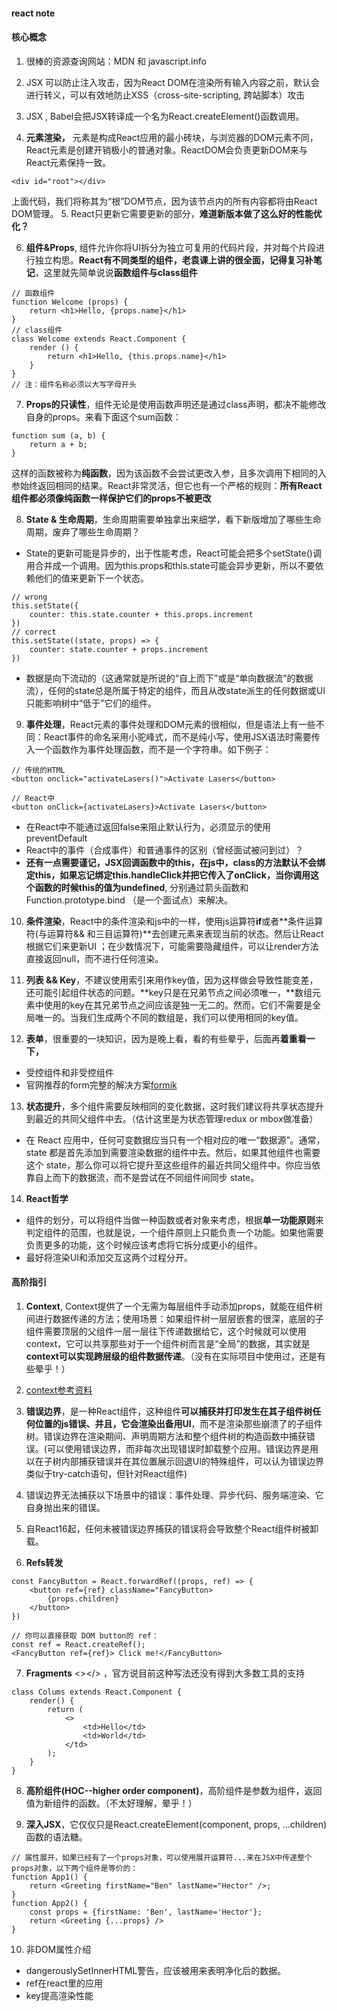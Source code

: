 #### react note
#### 核心概念
1. 很棒的资源查询网站：MDN 和 javascript.info

2. JSX 可以防止注入攻击，因为React DOM在渲染所有输入内容之前，默认会进行转义，可以有效地防止XSS（cross-site-scripting, 跨站脚本）攻击
3. JSX , Babel会把JSX转译成一个名为React.createElement()函数调用。

4. **元素渲染，** 元素是构成React应用的最小砖块，与浏览器的DOM元素不同，React元素是创建开销极小的普通对象。ReactDOM会负责更新DOM来与React元素保持一致。
```
<div id="root"></div>
```
上面代码，我们将称其为“根”DOM节点，因为该节点内的所有内容都将由React DOM管理。
5. React只更新它需要更新的部分，**难道新版本做了这么好的性能优化？**

6. **组件&Props**, 组件允许你将UI拆分为独立可复用的代码片段，并对每个片段进行独立构思。**React有不同类型的组件，老袁课上讲的很全面，记得复习补笔记**，这里就先简单说说**函数组件与class组件**
```
// 函数组件
function Welcome (props) {
    return <h1>Hello, {props.name}</h1>
}
// class组件
class Welcome extends React.Component {
    render () {
        return <h1>Hello, {this.props.name}</h1>
    }
}
// 注：组件名称必须以大写字母开头
```
7. **Props的只读性**，组件无论是使用函数声明还是通过class声明，都决不能修改自身的props。来看下面这个sum函数：
```
function sum (a, b) {
    return a + b;
}
```
这样的函数被称为**纯函数**，因为该函数不会尝试更改入参，且多次调用下相同的入参始终返回相同的结果。React非常灵活，但它也有一个严格的规则：**所有React组件都必须像纯函数一样保护它们的props不被更改**

8. **State & 生命周期**，生命周期需要单独拿出来细学，看下新版增加了哪些生命周期，废弃了哪些生命周期？
* State的更新可能是异步的，出于性能考虑，React可能会把多个setState()调用合并成一个调用。因为this.props和this.state可能会异步更新，所以不要依赖他们的值来更新下一个状态。
```
// wrong
this.setState({
    counter: this.state.counter + this.props.increment
})
// correct
this.setState((state, props) => {
    counter: state.counter + props.increment
})
```
* 数据是向下流动的（这通常就是所说的“自上而下”或是“单向数据流”的数据流），任何的state总是所属于特定的组件，而且从改state派生的任何数据或UI只能影响树中“低于”它们的组件。

9. **事件处理**，React元素的事件处理和DOM元素的很相似，但是语法上有一些不同：React事件的命名采用小驼峰式，而不是纯小写，使用JSX语法时需要传入一个函数作为事件处理函数，而不是一个字符串。如下例子：
```
// 传统的HTML
<button onclick="activateLasers()">Activate Lasers</button>

// React中
<button onClick={activateLasers}>Activate Lasers</button>
```
* 在React中不能通过返回false来阻止默认行为，必须显示的使用preventDefault
* React中的事件（合成事件）和普通事件的区别（曾经面试被问到过）？
* **还有一点需要谨记，JSX回调函数中的this，在js中，class的方法默认不会绑定this，如果忘记绑定this.handleClick并把它传入了onClick，当你调用这个函数的时候this的值为undefined**, 分别通过箭头函数和 Function.prototype.bind （是一个面试点）来解决。

10. **条件渲染**，React中的条件渲染和js中的一样，使用js运算符**if**或者**条件运算符(与运算符&& 和三目运算符)**去创建元素来表现当前的状态。然后让React根据它们来更新UI ；在少数情况下，可能需要隐藏组件，可以让render方法直接返回null，而不进行任何渲染。

11. **列表 && Key**，不建议使用索引来用作key值，因为这样做会导致性能变差，还可能引起组件状态的问题。**key只是在兄弟节点之间必须唯一，**数组元素中使用的key在其兄弟节点之间应该是独一无二的。然而，它们不需要是全局唯一的。当我们生成两个不同的数组是，我们可以使用相同的key值。

12. **表单**，很重要的一块知识，因为是晚上看，看的有些晕乎，后面再**着重看一下，**
* 受控组件和非受控组件
* 官网推荐的form完整的解决方案[formik](https://jaredpalmer.com/formik/ "formik")

13. **状态提升**，多个组件需要反映相同的变化数据，这时我们建议将共享状态提升到最近的共同父组件中去。（估计这里是为状态管理redux or mbox做准备）
* 在 React 应用中，任何可变数据应当只有一个相对应的唯一“数据源”。通常，state 都是首先添加到需要渲染数据的组件中去。然后，如果其他组件也需要这个 state，那么你可以将它提升至这些组件的最近共同父组件中。你应当依靠自上而下的数据流，而不是尝试在不同组件间同步 state。

14. **React哲学**
* 组件的划分，可以将组件当做一种函数或者对象来考虑，根据**单一功能原则**来判定组件的范围，也就是说，一个组件原则上只能负责一个功能。如果他需要负责更多的功能，这个时候应该考虑将它拆分成更小的组件。
* 最好将渲染UI和添加交互这两个过程分开。

#### 高阶指引
1. **Context**, Context提供了一个无需为每层组件手动添加props，就能在组件树间进行数据传递的方法；使用场景：如果组件树一层层嵌套的很深，底层的子组件需要顶层的父组件一层一层往下传递数据给它，这个时候就可以使用context，它可以共享那些对于一个组件树而言是“全局”的数据，其实就是**context可以实现跨层级的组件数据传递**。（没有在实际项目中使用过，还是有些晕乎！）
2. [context参考资料](https://juejin.im/post/5a90e0545188257a63112977 "context参考资料")

3. **错误边界**，是一种React组件，这种组件**可以捕获并打印发生在其子组件树任何位置的js错误、并且，它会渲染出备用UI**，而不是渲染那些崩溃了的子组件树。错误边界在渲染期间、声明周期方法和整个组件树的构造函数中捕获错误。(可以使用错误边界，而非每次出现错误时卸载整个应用。错误边界是用以在子树内部捕获错误并在其位置展示回退UI的特殊组件，可以认为错误边界类似于try-catch语句，但针对React组件)
4. 错误边界无法捕获以下场景中的错误：事件处理、异步代码、服务端渲染、它自身抛出来的错误。
5. 自React16起，任何未被错误边界捕获的错误将会导致整个React组件树被卸载。

6. **Refs转发**
```
const FancyButton = React.forwardRef((props, ref) => {
    <button ref={ref} className="FancyButton>
        {props.children}
    </button>
})

// 你可以直接获取 DOM button的 ref：
const ref = React.createRef();
<FancyButton ref={ref}> Click me!</FancyButton>
```

7. **Fragments** <></> ，官方说目前这种写法还没有得到大多数工具的支持
```
class Colums extends React.Component {
    render() {
        return (
            <>
                <td>Hello</td>
                <td>World</td>
            </td>
        );
    }
}
```

8. **高阶组件(HOC--higher order component)**，高阶组件是参数为组件，返回值为新组件的函数。（不太好理解，晕乎！）

9. **深入JSX**，它仅仅只是React.createElement(component, props, ...children)函数的语法糖。
```
// 属性展开，如果已经有了一个props对象，可以使用展开运算符...来在JSX中传递整个props对象，以下两个组件是等价的：
function App1() {
    return <Greeting firstName="Ben" lastName="Hector" />;
}
function App2() {
    const props = {firstName: 'Ben', lastName='Hector'};
    return <Greeting {...props} />
}
```

10. 非DOM属性介绍
* dangerouslySetInnerHTML警告，应该被用来表明净化后的数据。
* ref在react里的应用
* key提高渲染性能